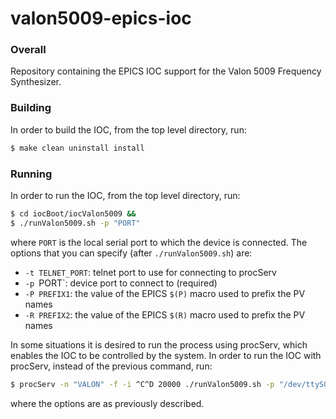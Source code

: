 # valon5009-epics-ioc

### Overall

Repository containing the EPICS IOC support for the Valon 5009 Frequency Synthesizer.

### Building

In order to build the IOC, from the top level directory, run:

```sh
$ make clean uninstall install
```
### Running

In order to run the IOC, from the top level directory, run:

```sh
$ cd iocBoot/iocValon5009 &&
$ ./runValon5009.sh -p "PORT"
```

where `PORT` is the local serial port to which the device is connected. The options
that you can specify (after `./runValon5009.sh`) are:

- `-t TELNET_PORT`: telnet port to use for connecting to procServ
- `-p `PORT`: device port to connect to (required)
- `-P PREFIX1`: the value of the EPICS `$(P)` macro used to prefix the PV names
- `-R PREFIX2`: the value of the EPICS `$(R)` macro used to prefix the PV names

In some situations it is desired to run the process using procServ,
which enables the IOC to be controlled by the system. In order to
run the IOC with procServ, instead of the previous command, run:

```sh
$ procServ -n "VALON" -f -i ^C^D 20000 ./runValon5009.sh -p "/dev/ttyS0" -P "Test:" -R "Valon5009:"
```

where the options are as previously described.
